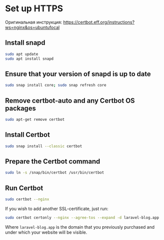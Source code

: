 # Set up HTTPS

Оригинальная инструкция: https://certbot.eff.org/instructions?ws=nginx&os=ubuntufocal

## Install snapd

```bash
sudo apt update
sudo apt install snapd
```

## Ensure that your version of snapd is up to date

```bash
sudo snap install core; sudo snap refresh core
```

## Remove certbot-auto and any Certbot OS packages

```bash
sudo apt-get remove certbot
```

## Install Certbot

```bash
sudo snap install --classic certbot
```

## Prepare the Certbot command

```bash
sudo ln -s /snap/bin/certbot /usr/bin/certbot
```

## Run Certbot

```bash
sudo certbot --nginx
```

If you wish to add another SSL-certificate, just run:

```bash
sudo certbot certonly --nginx --agree-tos --expand -d laravel-blog.app
```

Where `laravel-blog.app` is the domain that you previously purchased and under which your website will be visible.
